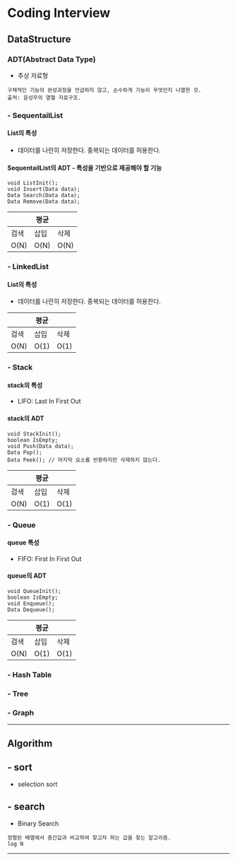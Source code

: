 # Coding Interview

## DataStructure
### ADT(Abstract Data Type)
- 추상 자료형
```
구체적인 기능의 완성과정을 언급하지 않고, 순수하게 기능이 무엇인지 나열한 것. 
출처: 윤성우의 열혈 자료구조.
```
### - SequentailList
#### List의 특성
- 데이터를 나란히 저장한다. 중복되는 데이터를 허용한다. 

#### SequentailList의 ADT - 특성을 기반으로 제공해야 할 기능
```
void ListInit();
void Insert(Data data);
Data Search(Data data);
Data Remove(Data data);
```
||평균||
|----|----|---|
|검색|삽입|삭제|
|O(N)|O(N)|O(N)|

### - LinkedList
#### List의 특성
- 데이터를 나란히 저장한다. 중복되는 데이터를 허용한다. 

||평균||
|----|----|---|
|검색|삽입|삭제|
|O(N)|O(1)|O(1)|


### - Stack
#### stack의 특성
- LIFO: Last In First Out

#### stack의 ADT
```
void StackInit();
boolean IsEmpty;
void Push(Data data);
Data Pop();
Data Peek(); // 마지막 요소를 반환하지만 삭제하지 않는다.
```
||평균||
|----|----|---|
|검색|삽입|삭제|
|O(N)|O(1)|O(1)|

### - Queue
#### queue 특성
- FIFO: First In First Out
#### queue의 ADT
```
void QueueInit();
boolean IsEmpty;
void Enqueue();
Data Dequeue();
```
||평균||
|----|----|---|
|검색|삽입|삭제|
|O(N)|O(1)|O(1)|

### - Hash Table
### - Tree
### - Graph
---
## Algorithm

## - sort
 - selection sort
## - search
 - Binary Search 
 ```
 정렬된 배열에서 중간값과 비교하여 찾고자 하는 값을 찾는 알고리즘.
 log N
 ```
---
